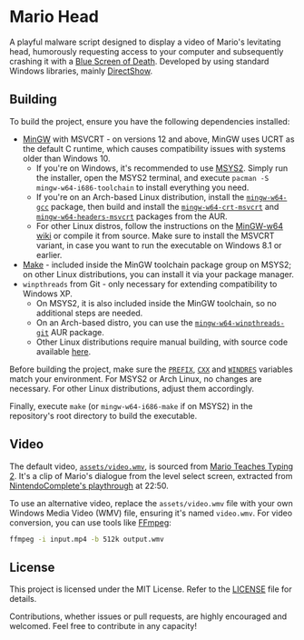 # Mario Head
A playful malware script designed to display a video of Mario's levitating head, humorously requesting access to your computer and subsequently crashing it with a [Blue Screen of Death](https://en.wikipedia.org/wiki/Blue_screen_of_death). Developed by using standard Windows libraries, mainly [DirectShow](https://en.wikipedia.org/wiki/DirectShow).

## Building
To build the project, ensure you have the following dependencies installed:
- [MinGW](https://en.wikipedia.org/wiki/MinGW) with MSVCRT - on versions 12 and above, MinGW uses UCRT as the default C runtime, which causes compatibility issues with systems older than Windows 10.
    - If you're on Windows, it's recommended to use [MSYS2](https://www.msys2.org/). Simply run the installer, open the MSYS2 terminal, and execute `pacman -S mingw-w64-i686-toolchain` to install everything you need.
    - If you're on an Arch-based Linux distribution, install the [`mingw-w64-gcc`](https://archlinux.org/packages/extra/x86_64/mingw-w64-gcc) package, then build and install the [`mingw-w64-crt-msvcrt`](https://aur.archlinux.org/packages/mingw-w64-crt-msvcrt) and [`mingw-w64-headers-msvcrt`](https://aur.archlinux.org/packages/mingw-w64-headers-msvcrt) packages from the AUR.
    - For other Linux distros, follow the instructions on the [MinGW-w64 wiki](https://www.mingw-w64.org/downloads) or compile it from source. Make sure to install the MSVCRT variant, in case you want to run the executable on Windows 8.1 or earlier.
- [Make](https://en.wikipedia.org/wiki/Make_(software)) - included inside the MinGW toolchain package group on MSYS2; on other Linux distributions, you can install it via your package manager.
- `winpthreads` from Git - only necessary for extending compatibility to Windows XP.
    - On MSYS2, it is also included inside the MinGW toolchain, so no additional steps are needed.
    - On an Arch-based distro, you can use the [`mingw-w64-winpthreads-git`](https://aur.archlinux.org/packages/mingw-w64-winpthreads-git) AUR package.
    - Other Linux distributions require manual building, with source code available [here](https://sourceforge.net/p/mingw-w64/mingw-w64).

Before building the project, make sure the [`PREFIX`](Makefile#L2), [`CXX`](Makefile#L4) and [`WINDRES`](Makefile#L8) variables match your environment. For MSYS2 or Arch Linux, no changes are necessary. For other Linux distributions, adjust them accordingly.

Finally, execute `make` (or `mingw-w64-i686-make` if on MSYS2) in the repository's root directory to build the executable.

## Video
The default video, [`assets/video.wmv`](assets/video.wmv), is sourced from [Mario Teaches Typing 2](https://www.mariowiki.com/Mario_Teaches_Typing_2). It's a clip of Mario's dialogue from the level select screen, extracted from [NintendoComplete's playthrough](https://youtu.be/PjyChE4NFXk?t=1370) at 22:50.

To use an alternative video, replace the `assets/video.wmv` file with your own Windows Media Video (WMV) file, ensuring it's named `video.wmv`. For video conversion, you can use tools like [FFmpeg](https://ffmpeg.org/):

```sh
ffmpeg -i input.mp4 -b 512k output.wmv
```

## License
This project is licensed under the MIT License. Refer to the [LICENSE](LICENSE) file for details.

Contributions, whether issues or pull requests, are highly encouraged and welcomed. Feel free to contribute in any capacity!
